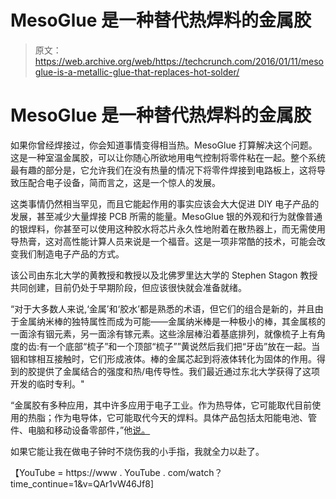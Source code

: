 # MesoGlue 是一种替代热焊料的金属胶 

> 原文：<https://web.archive.org/web/https://techcrunch.com/2016/01/11/mesoglue-is-a-metallic-glue-that-replaces-hot-solder/>

# MesoGlue 是一种替代热焊料的金属胶

如果你曾经焊接过，你会知道事情变得相当热。MesoGlue 打算解决这个问题。这是一种室温金属胶，可以让你随心所欲地用电气控制将零件粘在一起。整个系统最有趣的部分是，它允许我们在没有热量的情况下将零件焊接到电路板上，这将导致压配合电子设备，简而言之，这是一个惊人的发展。

这类事情仍然相当罕见，而且它能起作用的事实应该会大大促进 DIY 电子产品的发展，甚至减少大量焊接 PCB 所需的能量。MesoGlue 银的外观和行为就像普通的银焊料，你甚至可以使用这种胶水将芯片永久性地附着在散热器上，而无需使用导热膏，这对高性能计算人员来说是一个福音。这是一项非常酷的技术，可能会改变我们制造电子产品的方式。

该公司由东北大学的黄教授和教授以及北佛罗里达大学的 Stephen Stagon 教授共同创建，目前仍处于早期阶段，但应该很快就会准备就绪。

“对于大多数人来说,‘金属’和‘胶水’都是熟悉的术语，但它们的组合是新的，并且由于金属纳米棒的独特属性而成为可能——金属纳米棒是一种极小的棒，其金属核的一面涂有铟元素，另一面涂有镓元素。这些涂层棒沿着基底排列，就像梳子上有角度的齿:有一个底部“梳子”和一个顶部“梳子””黄说然后我们把“牙齿”放在一起。当铟和镓相互接触时，它们形成液体。棒的金属芯起到将液体转化为固体的作用。得到的胶提供了金属结合的强度和热/电传导性。我们最近通过东北大学获得了这项开发的临时专利。"

“金属胶有多种应用，其中许多应用于电子工业。作为热导体，它可能取代目前使用的热脂；作为电导体，它可能取代今天的焊料。具体产品包括太阳能电池、管件、电脑和移动设备零部件，”他[说。](https://web.archive.org/web/20221208175956/http://www.eurekalert.org/pub_releases/2016-01/nu-rmg010816.php)

如果它能让我在做电子钟时不烧伤我的小手指，我就全力以赴了。

【YouTube = https://www . YouTube . com/watch？time_continue=1&v=QAr1vW46Jf8]